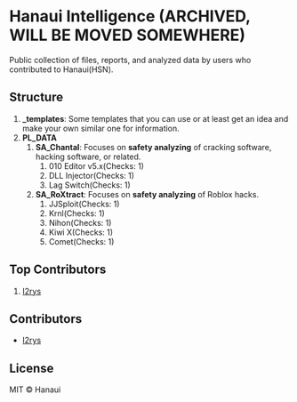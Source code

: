 # Hanaui Intelligence (ARCHIVED, WILL BE MOVED SOMEWHERE)
Public collection of files, reports, and analyzed data by users who contributed to Hanaui(HSN).

## Structure
1. **_templates**: Some templates that you can use or at least get an idea and make your own similar one for information.
2. **PL_DATA**
   1. **SA_Chantal**: Focuses on **safety analyzing** of cracking software, hacking software, or related.
      1. 010 Editor v5.x(Checks: 1)
      2. DLL Injector(Checks: 1)
      3. Lag Switch(Checks: 1)
   2. **SA_RoXtract**: Focuses on **safety analyzing** of Roblox hacks.
      1. JJSploit(Checks: 1)
      2. Krnl(Checks: 1)
      3. Nihon(Checks: 1)
      4. Kiwi X(Checks: 1)
      5. Comet(Checks: 1)

## Top Contributors
1. [I2rys](https://github.com/I2rys)

## Contributors
- [I2rys](https://github.com/I2rys)

## License
MIT © Hanaui
